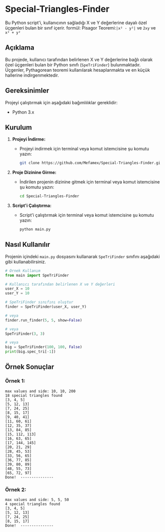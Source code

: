 # Special-Triangles-Finder

Bu Python script'i, kullanıcının sağladığı X ve Y değerlerine dayalı özel üçgenleri bulan bir sınıf içerir.
formül: Pisagor Teoremi:`|x² - y²|` ve `2xy` ve `x² + y²`

## Açıklama

Bu projede, kullanıcı tarafından belirlenen X ve Y değerlerine bağlı olarak özel üçgenleri bulan bir Python sınıfı (`SpeTriFinder`) bulunmaktadır. Üçgenler, Pythagorean teoremi kullanılarak hesaplanmakta ve en küçük hallerine indirgenmektedir.


## Gereksinimler

Projeyi çalıştırmak için aşağıdaki bağımlılıklar gereklidir:

- Python 3.x

## Kurulum

1. **Projeyi İndirme:**
   - Projeyi indirmek için terminal veya komut istemcisine şu komutu yazın:
     ```bash
     git clone https://github.com/Mefamex/Special-Triangles-Finder.git
     ```

2. **Proje Dizinine Girme:**
   - İndirilen projenin dizinine gitmek için terminal veya komut istemcisine şu komutu yazın:
     ```bash
     cd Special-Triangles-Finder
     ```

3. **Script'i Çalıştırma:**
   - Script'i çalıştırmak için terminal veya komut istemcisine şu komutu yazın:
     ```bash
     python main.py
     ```

## Nasıl Kullanılır

Projenin içindeki `main.py` dosyasını kullanarak `SpeTriFinder` sınıfını aşağıdaki gibi kullanabilirsiniz.

```python
# Örnek Kullanım
from main import SpeTriFinder

# Kullanıcı tarafından belirlenen X ve Y değerleri
user_X = 10
user_Y = 10

# SpeTriFinder sınıfını oluştur
finder = SpeTriFinder(user_X, user_Y)

# veya
finder.run_finder(5, 5, show=False)

# veya 
SpeTriFinder(3, 3)

# veya
big = SpeTriFinder(100, 100, False)
print(big.spec_tri[-1])
```


## Örnek Sonuçlar

### Örnek 1:
```plaintext
max values and side: 10, 10, 200
18 special triangles found
[3, 4, 5]
[5, 12, 13]
[7, 24, 25]
[8, 15, 17]
[9, 40, 41]
[11, 60, 61]
[12, 35, 37]
[13, 84, 85]
[15, 112, 113]
[16, 63, 65]
[17, 144, 145]
[20, 21, 29]
[28, 45, 53]
[33, 56, 65]
[36, 77, 85]
[39, 80, 89]
[48, 55, 73]
[65, 72, 97]
Done!  ---------------
```

### Örnek 2:
```plaintext
max values and side: 5, 5, 50
4 special triangles found
[3, 4, 5]
[5, 12, 13]
[7, 24, 25]
[8, 15, 17]
Done!  ---------------
```
